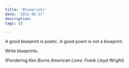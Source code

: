```yaml
---
title: 'Blueprints'
date: '2012-06-27'
description:
tags: []

---
```

A good blueprint is poetic.  A good poem is not a blueprint.

Write blueprints.

(Pondering _Ken Burns American Lives: Frank Lloyd Wright_)
